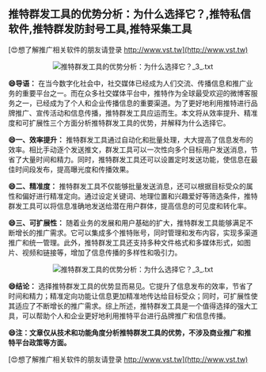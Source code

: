 ## **推特群发工具的优势分析：为什么选择它？,推特私信软件,推特群发防封号工具,推特采集工具**

[😍想了解推广相关软件的朋友请登录 http://www.vst.tw](http://www.vst.tw)

 <center><img src="https://vst.tw/MP4/tuiguang/png/2.png" alt="推特群发工具的优势分析：为什么选择它？_3_.txt"></center>

**😄导语：**
在当今数字化社会中，社交媒体已经成为人们交流、传播信息和推广业务的重要平台之一。而在众多社交媒体平台中，推特作为全球最受欢迎的微博客服务之一，已经成为了个人和企业传播信息的重要渠道。为了更好地利用推特进行品牌推广、宣传活动和信息传播，推特群发工具应运而生。本文将从效率提升、精准度和可扩展性三个方面分析推特群发工具的优势，并解释为什么选择它。

**😄一、效率提升：**
推特群发工具通过自动化和批量处理，大大提高了信息发布的效率。相比手动逐个发送推文，群发工具可以一次性向多个目标用户发送消息，节省了大量时间和精力。同时，推特群发工具还可以设置定时发送功能，使信息在最佳时间段发布，提高曝光度和传播效果。

**😄二、精准度：**
推特群发工具不仅能够批量发送消息，还可以根据目标受众的属性和偏好进行精准定向。通过设定关键词、地理位置和兴趣爱好等筛选条件，推特群发工具可以将信息准确地发送给潜在用户群体，提高信息的可见度和转化率。

**😄三、可扩展性：**
随着业务的发展和用户基础的扩大，推特群发工具能够满足不断增长的推广需求。它可以集成多个推特账号，同时管理和发布内容，实现多渠道推广和统一管理。此外，推特群发工具还支持多种文件格式和多媒体形式，如图片、视频和链接等，增加了信息传播的多样性和吸引力。

 <center><img src="https://vst.tw/MP4/tuiguang/png/8.png" alt="推特群发工具的优势分析：为什么选择它？_3_.txt"></center>

**😄结论：**
选择推特群发工具的优势显而易见。它提升了信息发布的效率，节省了时间和精力；精准定向功能让信息更加精准地传达给目标受众；同时，可扩展性使其适应了不断增长的推广需求。综上所述，推特群发工具是一个值得选择的强大工具，可以帮助个人和企业更好地利用推特平台进行品牌推广和信息传播。

**😄注：文章仅从技术和功能角度分析推特群发工具的优势，不涉及商业推广和推特平台政策等方面。**

[😍想了解推广相关软件的朋友请登录 http://www.vst.tw](http://www.vst.tw)



